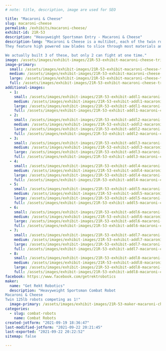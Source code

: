 ```yaml
---
# note: title, description, image are used for SEO

title: "Macaroni & Cheese"
slug: macaroni-cheese
permalink: /exhibits/macaroni-cheese/
exhibit-id: 21R-53
description: "Heavyweight Sportsman Entry - Macaroni & Cheese"
description-long: "Macaroni & Cheese is a multibot, each of the twin robots weighs 125lbs, competing in the 250lb class.
They feature high powered saw blades to slice through most materials and virtually impenetrable armor in this fighting class.

We actually built 3 of these, but only 2 can fight at one time."
image: /assets/images/exhibit-images/21R-53-exhibit-macaroni-cheese-triocad-large.JPG
image-primary: 
  small: /assets/images/exhibit-images/21R-53-exhibit-macaroni-cheese-triocad-small.JPG
  medium: /assets/images/exhibit-images/21R-53-exhibit-macaroni-cheese-triocad-medium.JPG
  large: /assets/images/exhibit-images/21R-53-exhibit-macaroni-cheese-triocad-large.JPG
  full: /assets/images/exhibit-images/21R-53-exhibit-macaroni-cheese-triocad-full.JPG
additional-images: 
  - 1:
    small: /assets/images/exhibit-images/21R-53-exhibit-addl1-macaroni-cheese-20190919-134636-small.jpg
    medium: /assets/images/exhibit-images/21R-53-exhibit-addl1-macaroni-cheese-20190919-134636-medium.jpg
    large: /assets/images/exhibit-images/21R-53-exhibit-addl1-macaroni-cheese-20190919-134636-large.jpg
    full: /assets/images/exhibit-images/21R-53-exhibit-addl1-macaroni-cheese-20190919-134636-full.jpg
  - 2:
    small: /assets/images/exhibit-images/21R-53-exhibit-addl2-macaroni-cheese-20190928-163630-small.jpg
    medium: /assets/images/exhibit-images/21R-53-exhibit-addl2-macaroni-cheese-20190928-163630-medium.jpg
    large: /assets/images/exhibit-images/21R-53-exhibit-addl2-macaroni-cheese-20190928-163630-large.jpg
    full: /assets/images/exhibit-images/21R-53-exhibit-addl2-macaroni-cheese-20190928-163630-full.jpg
  - 3:
    small: /assets/images/exhibit-images/21R-53-exhibit-addl3-macaroni-cheese-20190928-163634-small.jpg
    medium: /assets/images/exhibit-images/21R-53-exhibit-addl3-macaroni-cheese-20190928-163634-medium.jpg
    large: /assets/images/exhibit-images/21R-53-exhibit-addl3-macaroni-cheese-20190928-163634-large.jpg
    full: /assets/images/exhibit-images/21R-53-exhibit-addl3-macaroni-cheese-20190928-163634-full.jpg
  - 4:
    small: /assets/images/exhibit-images/21R-53-exhibit-addl4-macaroni-cheese-20191003-220206-small.jpg
    medium: /assets/images/exhibit-images/21R-53-exhibit-addl4-macaroni-cheese-20191003-220206-medium.jpg
    large: /assets/images/exhibit-images/21R-53-exhibit-addl4-macaroni-cheese-20191003-220206-large.jpg
    full: /assets/images/exhibit-images/21R-53-exhibit-addl4-macaroni-cheese-20191003-220206-full.jpg
  - 5:
    small: /assets/images/exhibit-images/21R-53-exhibit-addl5-macaroni-cheese-20191007-215326-small.jpg
    medium: /assets/images/exhibit-images/21R-53-exhibit-addl5-macaroni-cheese-20191007-215326-medium.jpg
    large: /assets/images/exhibit-images/21R-53-exhibit-addl5-macaroni-cheese-20191007-215326-large.jpg
    full: /assets/images/exhibit-images/21R-53-exhibit-addl5-macaroni-cheese-20191007-215326-full.jpg
  - 6:
    small: /assets/images/exhibit-images/21R-53-exhibit-addl6-macaroni-cheese-20191018-083305-small.jpg
    medium: /assets/images/exhibit-images/21R-53-exhibit-addl6-macaroni-cheese-20191018-083305-medium.jpg
    large: /assets/images/exhibit-images/21R-53-exhibit-addl6-macaroni-cheese-20191018-083305-large.jpg
    full: /assets/images/exhibit-images/21R-53-exhibit-addl6-macaroni-cheese-20191018-083305-full.jpg
  - 7:
    small: /assets/images/exhibit-images/21R-53-exhibit-addl7-macaroni-cheese-20191103-211912-small.jpg
    medium: /assets/images/exhibit-images/21R-53-exhibit-addl7-macaroni-cheese-20191103-211912-medium.jpg
    large: /assets/images/exhibit-images/21R-53-exhibit-addl7-macaroni-cheese-20191103-211912-large.jpg
    full: /assets/images/exhibit-images/21R-53-exhibit-addl7-macaroni-cheese-20191103-211912-full.jpg
  - 8:
    small: /assets/images/exhibit-images/21R-53-exhibit-addl8-macaroni-cheese-20191103-211924-small.jpg
    medium: /assets/images/exhibit-images/21R-53-exhibit-addl8-macaroni-cheese-20191103-211924-medium.jpg
    large: /assets/images/exhibit-images/21R-53-exhibit-addl8-macaroni-cheese-20191103-211924-large.jpg
    full: /assets/images/exhibit-images/21R-53-exhibit-addl8-macaroni-cheese-20191103-211924-full.jpg
facebook: https://www.facebook.com/getrektrobotics
maker: 
  name: "Get Rekt Robotics"
  description: "Heavyweight Sportsman Combat Robot
Macaroni & Cheese
Twin 125lb robots competing as 1!"
  image-primary: /assets/images/exhibit-images/21R-53-maker-macaroni-cheese-20191105-123503-medium.jpg
categories: 
  - slug: combat-robots
    name: Combat Robots
created-jotform: "2021-09-19 18:36:47"
last-modified-jotform: "2021-09-22 20:21:45"
last-exported: "2021-09-22 20:22:52"
sitemap: false

---
```

